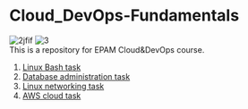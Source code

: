 Cloud_DevOps-Fundamentals
=================
![2jfif](https://user-images.githubusercontent.com/106439773/215601929-807e8710-1681-4ddc-bd58-7755e2929e21.jpeg)
![3](https://user-images.githubusercontent.com/106439773/215601760-17af6964-8df9-4033-9002-339e55ca58bf.png)\
This is a repository for EPAM Cloud&DevOps course.

1. [Linux Bash task](https://github.com/imospan/Cloud_DevOps-Fundamentals/tree/main/Bash)
2. [Database administration task](https://github.com/imospan/Cloud_DevOps-Fundamentals/tree/main/DataBase)
3. [Linux networking task](https://github.com/imospan/Cloud_DevOps-Fundamentals/tree/main/Networking)
4. [AWS cloud task](https://github.com/imospan/Cloud_DevOps-Fundamentals/tree/main/AWS)
